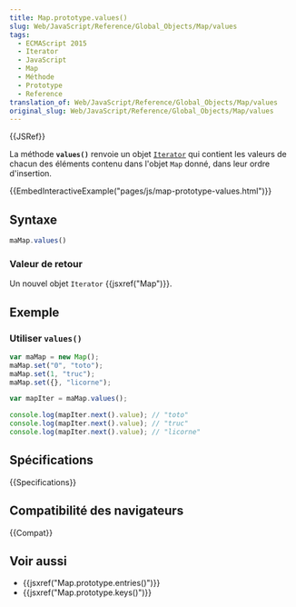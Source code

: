 ```yaml
---
title: Map.prototype.values()
slug: Web/JavaScript/Reference/Global_Objects/Map/values
tags:
  - ECMAScript 2015
  - Iterator
  - JavaScript
  - Map
  - Méthode
  - Prototype
  - Reference
translation_of: Web/JavaScript/Reference/Global_Objects/Map/values
original_slug: Web/JavaScript/Reference/Global_Objects/Map/values
---
```


{{JSRef}}

La méthode **`values()`** renvoie un objet [`Iterator`](/fr/docs/Web/JavaScript/Guide/iterateurs_et_generateurs) qui contient les valeurs de chacun des éléments contenu dans l'objet `Map` donné, dans leur ordre d'insertion.

{{EmbedInteractiveExample("pages/js/map-prototype-values.html")}}

## Syntaxe

```js
maMap.values()
```

### Valeur de retour

Un nouvel objet `Iterator` {{jsxref("Map")}}.

## Exemple

### Utiliser `values()`

```js
var maMap = new Map();
maMap.set("0", "toto");
maMap.set(1, "truc");
maMap.set({}, "licorne");

var mapIter = maMap.values();

console.log(mapIter.next().value); // "toto"
console.log(mapIter.next().value); // "truc"
console.log(mapIter.next().value); // "licorne"
```

## Spécifications

{{Specifications}}

## Compatibilité des navigateurs

{{Compat}}

## Voir aussi

- {{jsxref("Map.prototype.entries()")}}
- {{jsxref("Map.prototype.keys()")}}

